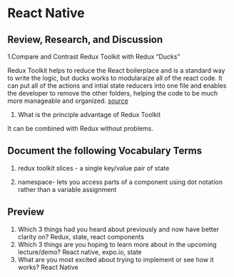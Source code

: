 # React Native

## Review, Research, and Discussion

1.Compare and Contrast Redux Toolkit with Redux “Ducks”

Redux Toolkit helps to reduce the React boilerplace and is a standard way to write the logic, but ducks works to modularaize all of the react code. It can put all of the actions and intial state reducers into one file and enables the developer to remove the other folders, helping the code to be much more manageable and organized. [source](https://medium.com/swlh/the-good-the-bad-of-react-redux-and-why-ducks-might-be-the-solution-1567d5bdc698)

1. What is the principle advantage of Redux Toolkit

It can be combined with Redux without problems.

## Document the following Vocabulary Terms

1. redux toolkit slices - a single key/value pair of state

1. namespace- lets you access parts of a component using dot notation rather than a variable assignment

## Preview
1. Which 3 things had you heard about previously and now have better clarity on?
Redux, state, react components
1. Which 3 things are you hoping to learn more about in the upcoming lecture/demo?
React native, expo.io, state
1. What are you most excited about trying to implement or see how it works?
React Native
